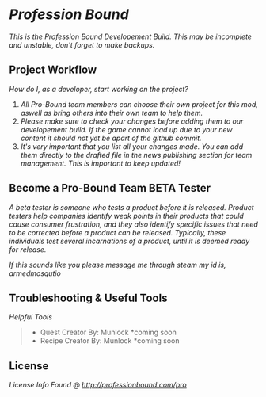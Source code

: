 # _Profession Bound_

_This is the Profession Bound Developement Build. This may be incomplete and unstable, don't forget to make backups._

## Project Workflow

_How do I, as a developer, start working on the project?_ 

1. _All Pro-Bound team members can choose their own project for this mod, aswell as bring others into their own team to help them._
2. _Please make sure to check your changes before adding them to our developement build. If the game cannot load up due to your new content it should not yet be apart of the github commit._
3. _It's very important that you list all your changes made. You can add them directly to the drafted file in the news publishing section for team management. This is important to keep updated!_

## Become a Pro-Bound Team BETA Tester

_A beta tester is someone who tests a product before it is released. Product testers help companies identify weak points in their products that could cause consumer frustration, and they also identify specific issues that need to be corrected before a product can be released. Typically, these individuals test several incarnations of a product, until it is deemed ready for release._

_If this sounds like you please message me through steam my id is, armedmosqutio_

## Troubleshooting & Useful Tools

_Helpful Tools_

> - Quest Creator By: Munlock *coming soon
> - Recipe Creator By: Munlock *coming soon

## License
_License Info Found @ http://professionbound.com/pro_
